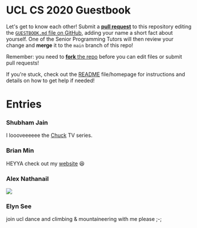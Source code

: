 # UCL CS 2020 Guestbook

Let's get to know each other! Submit a [**pull request**](https://github.com/shu8/ucl-cs-2020-guestbook/compare) to this repository editing the [`GUESTBOOK.md` file on GitHub](https://github.com/shu8/ucl-cs-2020-guestbook/blob/main/GUESTBOOK.md), adding your name a short fact about yourself. One of the Senior Programming Tutors will then review your change and **merge** it to the `main` branch of this repo!

Remember: you need to [**fork** the repo](https://github.com/shu8/ucl-cs-2020-guestbook/fork) before you can edit files or submit pull requests!

If you're stuck, check out the [README](./README.md) file/homepage for instructions and details on how to get help if needed!

# Entries

### Shubham Jain
I loooveeeeee the [Chuck](https://www.nbc.com/chuck) TV series.

### Brian Min
HEYYA check out my [website](https://bymi15.github.io) 😆

### Alex Nathanail
![](https://i.redd.it/hqculc19byl11.jpg)

### Elyn See
join ucl dance and climbing & mountaineering with me please ;-;

